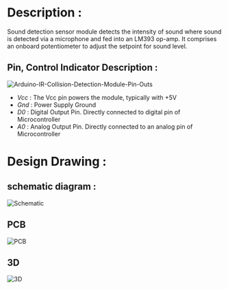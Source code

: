 # Description :
Sound detection sensor module detects the intensity of sound where sound is detected via a microphone and fed into an LM393 op-amp.
It comprises an onboard potentiometer to adjust the setpoint for sound level.
## Pin, Control Indicator	Description :

![Arduino-IR-Collision-Detection-Module-Pin-Outs](https://github.com/user-attachments/assets/aff134e1-7971-4d40-a901-f27ae54c6b4d)
- *Vcc* :	The Vcc pin powers the module, typically with +5V
- *Gnd* :	Power Supply Ground
- *D0* :	Digital Output Pin. Directly connected to digital pin of Microcontroller
- *A0* :	Analog Output Pin. Directly connected to an analog pin of Microcontroller 

# Design Drawing :
## schematic diagram :
![Schematic](https://github.com/user-attachments/assets/b1e19070-0f1b-4f45-aeb0-bd67fb5a001f)

## PCB
![PCB](https://github.com/user-attachments/assets/a6fcaafd-f7b6-4a2a-8d9a-2699bf8de7d1)

## 3D
![3D](https://github.com/user-attachments/assets/3ad24b51-0ef1-462f-ac83-b9d1cbaa02ae)

